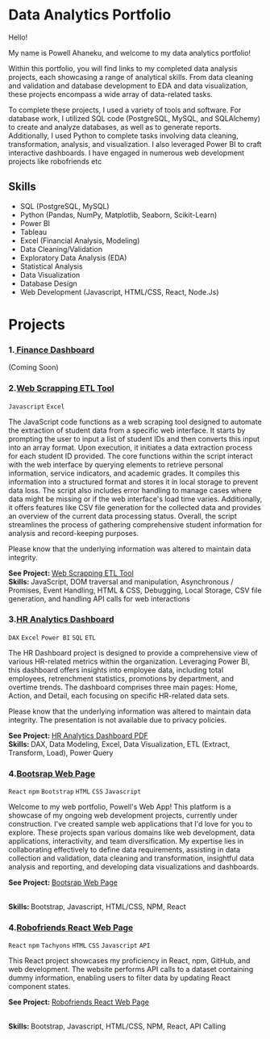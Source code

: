 <h1>Data Analytics Portfolio</h1>
<p>Hello!

My name is Powell Ahaneku, and welcome to my data analytics portfolio!

Within this portfolio, you will find links to my completed data analysis projects, each showcasing a range of analytical skills. From data cleaning and validation and database development to EDA and data visualization, these projects encompass a wide array of data-related tasks.

To complete these projects, I used a variety of tools and software. For database work, I utilized SQL code (PostgreSQL, MySQL, and SQLAlchemy) to create and analyze databases, as well as to generate reports. Additionally, I used Python to complete tasks involving data cleaning, transformation, analysis, and visualization. I also leveraged Power BI to craft interactive dashboards. I have engaged in numerous web development projects like robofriends etc</p>


<h2>Skills</h2>
<ul>
  <li>SQL (PostgreSQL, MySQL)</li>
  <li>Python (Pandas, NumPy, Matplotlib, Seaborn, Scikit-Learn)</li>
  <li>Power BI</li>
  <li>Tableau</li>
  <li>Excel (Financial Analysis, Modeling)</li>
  <li>Data Cleaning/Validation</li>
  <li>Exploratory Data Analysis (EDA)</li>
  <li>Statistical Analysis</li>
  <li>Data Visualization</li>
  <li>Database Design</li>
  <li>Web Development (Javascript, HTML/CSS, React, Node.Js)</li>
</ul>


<h1>Projects</h1>


<!--Project 1 -->

<h3>1.<a href=" "> Finance Dashboard</a></h3>(Coming Soon)
<!-- <code>Python</code> <code>Excel</code> <code>Power BI</code> <code>API's</code>
<p> </p>
<p>Include Text</p>
<b>See Project: </b><a href="https://github.com/powellahaneku/Webscraper/tree/main">Interactive Finance Dashboard</a>
<br>
<b>Skills: </b> JavaScript expertise, DOM traversal and manipulation, asynchronous / promises, event handling, HTML & CSS, debugging, local storage, CSV file generation, and handling API calls for web interactions
 -->

<!--Project 2 -->

<h3>2.<a href="https://github.com/powellahaneku/Webscraper/tree/main">Web Scrapping ETL Tool</a></h3>
<code>Javascript</code> <code>Excel</code>
<p> </p>

<p>The JavaScript code functions as a web scraping tool designed to automate the extraction of student data from a specific web interface. It starts by prompting the user to input a list of student IDs and then converts this input into an array format. Upon execution, it initiates a data extraction process for each student ID provided. The core functions within the script interact with the web interface by querying elements to retrieve personal information, service indicators, and academic grades. It compiles this information into a structured format and stores it in local storage to prevent data loss. The script also includes error handling to manage cases where data might be missing or if the web interface's load time varies. Additionally, it offers features like CSV file generation for the collected data and provides an overview of the current data processing status. Overall, the script streamlines the process of gathering comprehensive student information for analysis and record-keeping purposes.
</p>

<p>Please know that the underlying information was altered to maintain data integrity. </p>

<b>See Project: </b><a href="https://github.com/powellahaneku/Webscraper/tree/main">Web Scrapping ETL Tool</a>
<br>
<b>Skills: </b> JavaScript, DOM traversal and manipulation, Asynchronous / Promises, Event Handling, HTML & CSS, Debugging, Local Storage, CSV file generation, and handling API calls for web interactions



<!--Project 3 -->

<h3>3.<a href="https://github.com/powellahaneku/HRDataAnalysis">HR Analytics Dashboard</a></h3>
<code>DAX</code> <code>Excel</code> <code>Power BI</code> <code>SQL</code> <code>ETL</code>
<p> </p>

<p>The HR Dashboard project is designed to provide a comprehensive view of various HR-related metrics within the organization. Leveraging Power BI, this dashboard offers insights into employee data, including total employees, retrenchment statistics, promotions by department, and overtime trends. The dashboard comprises three main pages: Home, Action, and Detail, each focusing on specific HR-related data sets.



<p>Please know that the underlying information was altered to maintain data integrity. The presentation is not available due to privacy policies. </p>

<b>See Project: </b><a href="https://github.com/powellahaneku/HRDataAnalysis/blob/main/HR%20Data%20Analysis.pbix">HR Analytics Dashboard PDF</a>
<br>
<b>Skills: </b> DAX, Data Modeling, Excel, Data Visualization, ETL (Extract, Transform, Load), Power Query


<!--Project 4 -->

<h3>4.<a href="https://powellahaneku.github.io/powell.github.io/#Into">Bootsrap Web Page</a></h3>
<code>React</code> <code>npm</code> <code>Bootstrap</code> <code>HTML</code> <code>CSS</code> <code>Javascript</code> 
<p> </p>

<p>Welcome to my web portfolio, Powell's Web App! This platform is a showcase of my ongoing web development projects, currently under construction. I've created sample web applications that I'd love for you to explore. These projects span various domains like web development, data applications, interactivity, and team diversification. My expertise lies in collaborating effectively to define data requirements, assisting in data collection and validation, data cleaning and transformation, insightful data analysis and reporting, and developing data visualizations and dashboards.


<b>See Project: </b><a href="[https://github.com/powellahaneku/HRDataAnalysis/blob/main/HR%20Data%20Analysis.pdf](https://powellahaneku.github.io/powell.github.io/#Into)">Bootsrap Web Page</a>

<br>
<b>Skills: </b> Bootstrap, Javascript, HTML/CSS, NPM, React

<!--Project 5 -->

<h3>4.<a href="https://github.com/powellahaneku/robofriends">Robofriends React Web Page</a></h3>
<code>React</code> <code>npm</code> <code>Tachyons</code> <code>HTML</code> <code>CSS</code> <code>Javascript</code> <code>API</code>
<p> </p>

<p>This React project showcases my proficiency in React, npm, GitHub, and web development. The website performs API calls to a dataset containing dummy information, enabling users to filter data by updating React component states.


<b>See Project: </b><a href="https://github.com/powellahaneku/robofriends">Robofriends React Web Page</a>

<br>
<b>Skills: </b> Bootstrap, Javascript, HTML/CSS, NPM, React, API Calling





















